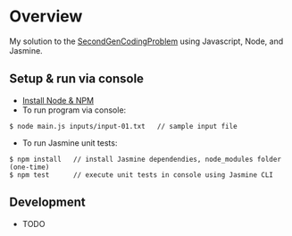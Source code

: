 # Overview
My solution to the [SecondGenCodingProblem](https://gist.github.com/nwallace/f7c0475b97f90b8117b6153d2bc73618) using Javascript, Node, and Jasmine.
## Setup & run via console
* [Install Node & NPM](https://nodejs.org/en/download/)
* To run program via console:
```
$ node main.js inputs/input-01.txt   // sample input file
```
* To run Jasmine unit tests:
```
$ npm install   // install Jasmine dependendies, node_modules folder (one-time)
$ npm test      // execute unit tests in console using Jasmine CLI
```
## Development
* TODO

